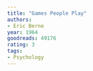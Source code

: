 ```yaml
---
title: "Games People Play"
authors:
- Eric Berne
year: 1964
goodreads: 49176
rating: 3
tags:
- Psychology
---
```

